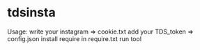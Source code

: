 # tdsinsta
Usage:
write your instagram => cookie.txt
add your TDS_token => config.json
install require in require.txt
run tool 
